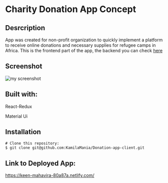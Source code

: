 # Charity Donation App Concept 



## Desrcription

App was created for non-profit organization to quickly implement a platform to receive online donations and necessary  supplies for refugee camps in Africa.
This is the frontend part of the app, the backend you can check [here](https://github.com/KamilaMania/Donation-app-server)


## Screenshot

![my screenshot](https://user-images.githubusercontent.com/54743843/72626422-fb051980-394a-11ea-968e-75c4d232f8dc.png)




## Built with:
React-Redux

Material Ui

## Installation


```
# Clone this repository:
$ git clone git@github.com:KamilaMania/Donation-app-client.git

```




## Link to Deployed App:
https://keen-mahavira-80a87a.netlify.com/

  
  
  
